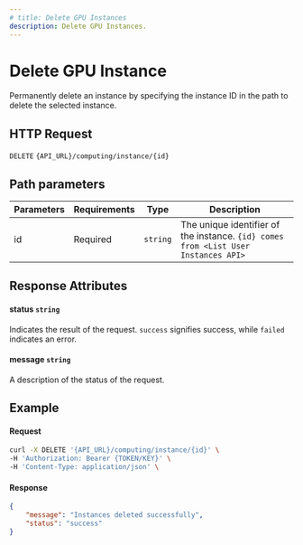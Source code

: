 ```yaml
---
# title: Delete GPU Instances
description: Delete GPU Instances.
---
```


# Delete GPU Instance

Permanently delete an instance by specifying the instance ID in the path to delete the selected instance.

## HTTP Request

`DELETE` `{API_URL}/computing/instance/{id}`

## Path parameters

| Parameters     | Requirements      | Type  | Description      |
|---------------|--------------------|-------|----------------|
| id      | Required    | `string` | The unique identifier of the instance. `{id} comes from <List User Instances API>` |

## Response Attributes

#### status `string`

Indicates the result of the request. `success` signifies success, while `failed` indicates an error.

#### message `string`

A description of the status of the request.

## Example

#### Request

```bash
curl -X DELETE '{API_URL}/computing/instance/{id}' \
-H 'Authorization: Bearer {TOKEN/KEY}' \
-H 'Content-Type: application/json' \
```

#### Response

```json
{
    "message": "Instances deleted successfully",
    "status": "success"
}

```
